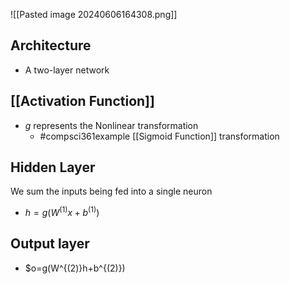 ![[Pasted image 20240606164308.png]]
## Architecture
- A two-layer network
## [[Activation Function]]
- $g$ represents the Nonlinear transformation
	- #compsci361example [[Sigmoid Function]] transformation
## Hidden Layer
We sum the inputs being fed into a single neuron
- $h=g(W^{(1)}x+b^{(1)})$
## Output layer
- $o=g(W^{(2)}h+b^{(2)})